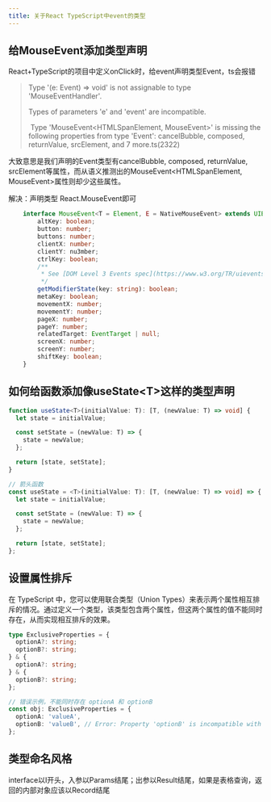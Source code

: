 ```yaml
---
title: 关于React TypeScript中event的类型
---
```


## 给MouseEvent添加类型声明

React+TypeScript的项目中定义onClick时，给event声明类型Event，ts会报错

> Type '(e: Event) => void' is not assignable to type 'MouseEventHandler<HTMLSpanElement>'.
>
>   Types of parameters 'e' and 'event' are incompatible.
>
> ​    Type 'MouseEvent<HTMLSpanElement, MouseEvent>' is missing the following properties from type 'Event': cancelBubble, composed, returnValue, srcElement, and 7 more.ts(2322)

大致意思是我们声明的Event类型有cancelBubble, composed, returnValue, srcElement等属性，而从语义推测出的MouseEvent<HTMLSpanElement, MouseEvent>属性则却少这些属性。

解决：声明类型 React.MouseEvent即可

```ts
    interface MouseEvent<T = Element, E = NativeMouseEvent> extends UIEvent<T, E> {
        altKey: boolean;
        button: number;
        buttons: number;
        clientX: number;
        clientY: nu3mber;
        ctrlKey: boolean;
        /**
         * See [DOM Level 3 Events spec](https://www.w3.org/TR/uievents-key/#keys-modifier). for a list of valid (case-sensitive) arguments to this method.
         */
        getModifierState(key: string): boolean;
        metaKey: boolean;
        movementX: number;
        movementY: number;
        pageX: number;
        pageY: number;
        relatedTarget: EventTarget | null;
        screenX: number;
        screenY: number;
        shiftKey: boolean;
    }
```



## 如何给函数添加像useState\<T>这样的类型声明

```ts
function useState<T>(initialValue: T): [T, (newValue: T) => void] {
  let state = initialValue;

  const setState = (newValue: T) => {
    state = newValue;
  };

  return [state, setState];
}

// 箭头函数
const useState = <T>(initialValue: T): [T, (newValue: T) => void] => {
  let state = initialValue;

  const setState = (newValue: T) => {
    state = newValue;
  };

  return [state, setState];
};
```



## 设置属性排斥

在 TypeScript 中，您可以使用联合类型（Union Types）来表示两个属性相互排斥的情况。通过定义一个类型，该类型包含两个属性，但这两个属性的值不能同时存在，从而实现相互排斥的效果。

```ts
type ExclusiveProperties = {
  optionA?: string;
  optionB?: string;
} & {
  optionA?: string;
} & {
  optionB?: string;
};

// 错误示例，不能同时存在 optionA 和 optionB
const obj: ExclusiveProperties = {
  optionA: 'valueA',
  optionB: 'valueB', // Error: Property 'optionB' is incompatible with index signature.
};
```

## 类型命名风格

interface以I开头，入参以Params结尾；出参以Result结尾，如果是表格查询，返回的内部对象应该以Record结尾
